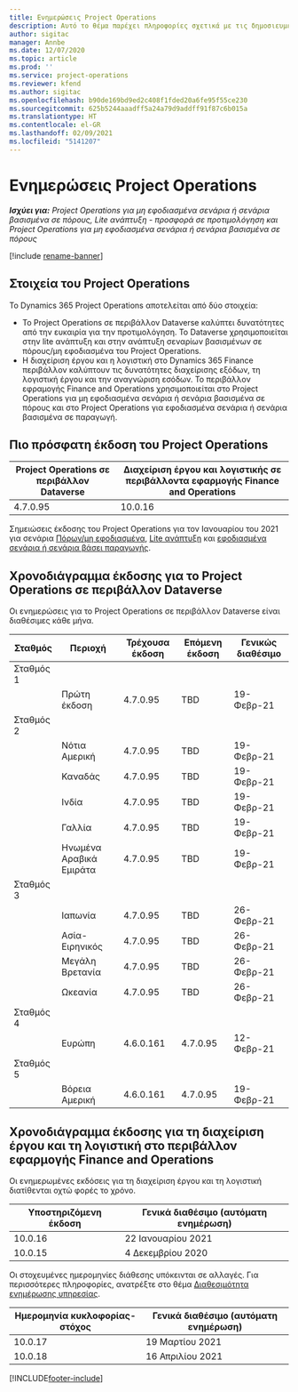 ```yaml
---
title: Ενημερώσεις Project Operations
description: Αυτό το θέμα παρέχει πληροφορίες σχετικά με τις δημοσιευμένες εκδόσεις του Dynamics 365 Project Operations.
author: sigitac
manager: Annbe
ms.date: 12/07/2020
ms.topic: article
ms.prod: ''
ms.service: project-operations
ms.reviewer: kfend
ms.author: sigitac
ms.openlocfilehash: b90de169bd9ed2c408f1fded20a6fe95f55ce230
ms.sourcegitcommit: 625b5244aaadff5a24a79d9addff91f87c6b015a
ms.translationtype: HT
ms.contentlocale: el-GR
ms.lasthandoff: 02/09/2021
ms.locfileid: "5141207"
---
```

# <a name="project-operations-updates"></a>Ενημερώσεις Project Operations

_**Ισχύει για:** Project Operations για μη εφοδιασμένα σενάρια ή σενάρια βασισμένα σε πόρους, Lite ανάπτυξη - προσφορά σε προτιμολόγηση και Project Operations για μη εφοδιασμένα σενάρια ή σενάρια βασισμένα σε πόρους_

[!include [rename-banner](~/includes/cc-data-platform-banner.md)]

## <a name="project-operations-components"></a>Στοιχεία του Project Operations

Το Dynamics 365 Project Operations αποτελείται από δύο στοιχεία:

- Το Project Operations σε περιβάλλον Dataverse καλύπτει δυνατότητες από την ευκαιρία για την προτιμολόγηση. Το Dataverse χρησιμοποιείται στην lite ανάπτυξη και στην ανάπτυξη σεναρίων βασισμένων σε πόρους/μη εφοδιασμένα του Project Operations.
- Η διαχείριση έργου και η λογιστική στο Dynamics 365 Finance περιβάλλον καλύπτουν τις δυνατότητες διαχείρισης εξόδων, τη λογιστική έργου και την αναγνώριση εσόδων. Το περιβάλλον εφραμογής Finance and Operations χρησιμοποιείται στο Project Operations για μη εφοδιασμένα σενάρια ή σενάρια βασισμένα σε πόρους και στο Project Operations για εφοδιασμένα σενάρια ή σενάρια βασισμένα σε παραγωγή.

## <a name="project-operations-latest-version"></a>Πιο πρόσφατη έκδοση του Project Operations

| Project Operations σε περιβάλλον Dataverse | Διαχείριση έργου και λογιστικής σε περιβάλλοντα εφαρμογής Finance and Operations |
| --- | --- |
| 4.7.0.95 | 10.0.16 |

Σημειώσεις έκδοσης του Project Operations για τον Ιανουαρίου του 2021 για σενάρια [Πόρων/μη εφοδιασμένα](whats-new-feb-2021-resource-based.md), [Lite ανάπτυξη](../pro/whats-new/whats-new-feb-2021-lite.md) και [εφοδιασμένα σενάρια ή σενάρια βάσει παραγωγής](../prod-pma/whats-new/whats-new-jan-2021-stocked.md).

## <a name="release-schedule-for-project-operations-on-dataverse-environment"></a>Χρονοδιάγραμμα έκδοσης για το Project Operations σε περιβάλλον Dataverse

Οι ενημερώσεις για το Project Operations σε περιβάλλον Dataverse είναι διαθέσιμες κάθε μήνα. 

| Σταθμός   | Περιοχή        | Τρέχουσα έκδοση | Επόμενη έκδοση | Γενικώς διαθέσιμο |
|-----------|---------------|-----------------|--------------|---------------------|
| Σταθμός 1 |   &nbsp;      |    &nbsp;       | &nbsp;       |      &nbsp;         |
|   &nbsp;  | Πρώτη έκδοση |  4.7.0.95       | TBD     | 19-Φεβρ-21           |
| Σταθμός 2 |   &nbsp;      |    &nbsp;       | &nbsp;       |      &nbsp;         |
|   &nbsp;  | Νότια Αμερική |  4.7.0.95       | TBD     | 19-Φεβρ-21           |
|    &nbsp; | Καναδάς        |  4.7.0.95       | TBD     | 19-Φεβρ-21           |
|   &nbsp;  | Ινδία         |  4.7.0.95       | TBD     | 19-Φεβρ-21           |
|   &nbsp;  | Γαλλία         |  4.7.0.95       | TBD     | 19-Φεβρ-21           |
|   &nbsp;  | Ηνωμένα Αραβικά Εμιράτα         |  4.7.0.95       | TBD     | 19-Φεβρ-21           |
| Σταθμός 3  |      &nbsp;   |     &nbsp;      |     &nbsp;   |      &nbsp;         |
|   &nbsp;  | Ιαπωνία         |  4.7.0.95       | TBD     | 26-Φεβρ-21           |
|   &nbsp;  | Ασία-Ειρηνικός  |  4.7.0.95       | TBD     | 26-Φεβρ-21           |
|   &nbsp;  | Μεγάλη Βρετανία |  4.7.0.95       | TBD     | 26-Φεβρ-21           |
|   &nbsp;  | Ωκεανία       |  4.7.0.95       | TBD     | 26-Φεβρ-21           |
| Σταθμός 4 |     &nbsp;    |     &nbsp;      |     &nbsp;   |      &nbsp;         |
|   &nbsp;  | Ευρώπη        |  4.6.0.161       | 4.7.0.95     | 12-Φεβρ-21           |
| Σταθμός 5 |     &nbsp;    |     &nbsp;      |     &nbsp;   |      &nbsp;         |
|   &nbsp;  | Βόρεια Αμερική |  4.6.0.161       | 4.7.0.95     | 19-Φεβρ-21           |

## <a name="release-schedule-for-project-management-and-accounting-in-the-finance-and-operations-apps-environment"></a>Χρονοδιάγραμμα έκδοσης για τη διαχείριση έργου και τη λογιστική στο περιβάλλον εφαρμογής Finance and Operations

Οι ενημερωμένες εκδόσεις για τη διαχείριση έργου και τη λογιστική διατίθενται οχτώ φορές το χρόνο.

| Υποστηριζόμενη έκδοση | Γενικά διαθέσιμο (αυτόματη ενημέρωση) |
| --- | --- |
| 10.0.16 | 22 Ιανουαρίου 2021 |
| 10.0.15 | 4 Δεκεμβρίου 2020 |


Οι στοχευμένες ημερομηνίες διάθεσης υπόκεινται σε αλλαγές. Για περισσότερες πληροφορίες, ανατρέξτε στο θέμα [Διαθεσιμότητα ενημέρωσης υπηρεσίας](https://docs.microsoft.com/dynamics365/fin-ops-core/fin-ops/get-started/public-preview-releases?toc=/dynamics365/finance/toc.json).

| Ημερομηνία κυκλοφορίας-στόχος | Γενικά διαθέσιμο (αυτόματη ενημέρωση) |
| --- | --- |
| 10.0.17 | 19 Μαρτίου 2021 |
| 10.0.18 | 16 Απριλίου 2021 |


[!INCLUDE[footer-include](../includes/footer-banner.md)]